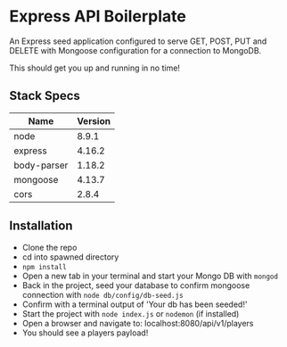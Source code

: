 # Express API Boilerplate

An Express seed application configured to serve GET, POST, PUT and DELETE with Mongoose configuration for a connection to MongoDB.

This should get you up and running in no time!

## Stack Specs

Name         | Version
------------ | -------
node         | 8.9.1
express      | 4.16.2
body-parser  | 1.18.2
mongoose     | 4.13.7
cors         | 2.8.4

## Installation

* Clone the repo
* cd into spawned directory
* `npm install`
* Open a new tab in your terminal and start your Mongo DB with `mongod`
* Back in the project, seed your database to confirm mongoose connection with `node db/config/db-seed.js`
* Confirm with a terminal output of 'Your db has been seeded!'
* Start the project with `node index.js` or `nodemon` (if installed)
* Open a browser and navigate to: localhost:8080/api/v1/players
* You should see a players payload!
